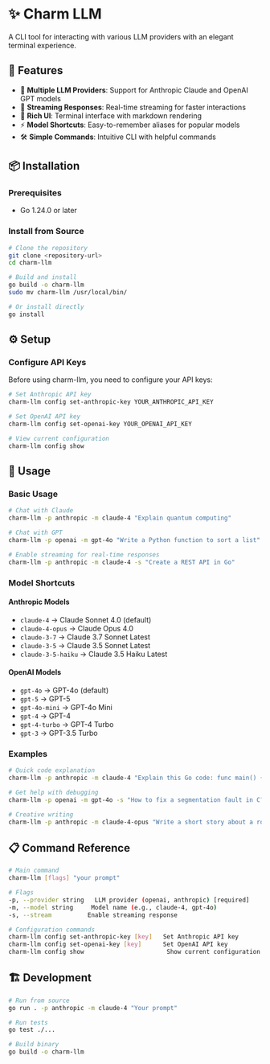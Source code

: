 # ✨ Charm LLM

A CLI tool for interacting with various LLM providers with an elegant terminal experience.

## 🚀 Features

- 🤖 **Multiple LLM Providers**: Support for Anthropic Claude and OpenAI GPT models
- 📡 **Streaming Responses**: Real-time streaming for faster interactions
- 🎨 **Rich UI**: Terminal interface with markdown rendering
- ⚡ **Model Shortcuts**: Easy-to-remember aliases for popular models
- 🛠️ **Simple Commands**: Intuitive CLI with helpful commands

## 📦 Installation

### Prerequisites
- Go 1.24.0 or later

### Install from Source

```bash
# Clone the repository
git clone <repository-url>
cd charm-llm

# Build and install
go build -o charm-llm
sudo mv charm-llm /usr/local/bin/

# Or install directly
go install
```

## ⚙️ Setup

### Configure API Keys

Before using charm-llm, you need to configure your API keys:

```bash
# Set Anthropic API key
charm-llm config set-anthropic-key YOUR_ANTHROPIC_API_KEY

# Set OpenAI API key  
charm-llm config set-openai-key YOUR_OPENAI_API_KEY

# View current configuration
charm-llm config show
```

## 🎯 Usage

### Basic Usage

```bash
# Chat with Claude
charm-llm -p anthropic -m claude-4 "Explain quantum computing"

# Chat with GPT
charm-llm -p openai -m gpt-4o "Write a Python function to sort a list"

# Enable streaming for real-time responses
charm-llm -p anthropic -m claude-4 -s "Create a REST API in Go"
```

### Model Shortcuts

#### Anthropic Models
- `claude-4` → Claude Sonnet 4.0 (default)
- `claude-4-opus` → Claude Opus 4.0
- `claude-3-7` → Claude 3.7 Sonnet Latest
- `claude-3-5` → Claude 3.5 Sonnet Latest
- `claude-3-5-haiku` → Claude 3.5 Haiku Latest

#### OpenAI Models
- `gpt-4o` → GPT-4o (default)
- `gpt-5` → GPT-5
- `gpt-4o-mini` → GPT-4o Mini
- `gpt-4` → GPT-4
- `gpt-4-turbo` → GPT-4 Turbo
- `gpt-3` → GPT-3.5 Turbo

### Examples

```bash
# Quick code explanation
charm-llm -p anthropic -m claude-4 "Explain this Go code: func main() { fmt.Println(\"Hello\") }"

# Get help with debugging
charm-llm -p openai -m gpt-4o -s "How to fix a segmentation fault in C?"

# Creative writing
charm-llm -p anthropic -m claude-4-opus "Write a short story about a robot learning to paint"
```

## 📋 Command Reference

```bash
# Main command
charm-llm [flags] "your prompt"

# Flags
-p, --provider string   LLM provider (openai, anthropic) [required]
-m, --model string     Model name (e.g., claude-4, gpt-4o)
-s, --stream          Enable streaming response

# Configuration commands
charm-llm config set-anthropic-key [key]   Set Anthropic API key
charm-llm config set-openai-key [key]      Set OpenAI API key  
charm-llm config show                       Show current configuration
```

## 🏗️ Development

```bash
# Run from source
go run . -p anthropic -m claude-4 "Your prompt"

# Run tests
go test ./...

# Build binary
go build -o charm-llm
```
